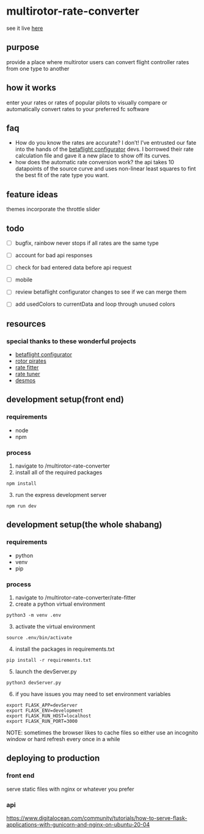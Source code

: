 # multirotor-rate-converter

see it live [here](https://rates.metamarc.com/)

## purpose
provide a place where multirotor users can convert flight controller rates from one type to another

## how it works
enter your rates or rates of popular pilots to visually compare or automatically convert rates to your preferred fc software

## faq
* How do you know the rates are accurate? I don’t! I’ve entrusted our fate into the hands of the [betaflight configurator](https://github.com/betaflight/betaflight-configurator) devs. I borrowed their rate calculation file and gave it a new place to show off its curves. 
* how does the automatic rate conversion work? the api takes 10 datapoints of the source curve and uses non-linear least squares to fint the best fit of the rate type you want.

## feature ideas
themes
incorporate the throttle slider

## todo
- [ ] bugfix, rainbow never stops if all rates are the same type
- [ ] account for bad api responses
- [ ] check for bad entered data before api request
- [ ] mobile
- [ ] review betaflight configurator changes to see if we can merge them
- [ ] add usedColors to currentData and loop through unused colors


## resources

### special thanks to these wonderful projects
* [betaflight configurator](https://github.com/betaflight/betaflight-configurator)
* [rotor pirates](https://github.com/apocolipse/RotorPirates)
* [rate fitter](https://github.com/yhgillet/rateconv/tree/8e9cc846f63971820bb77f1069e79271c08e2ff2)
* [rate tuner](https://github.com/Dadibom/Rate-Tuner/tree/de57d61d8307b29d8ac6a9a926aa719ddf3d605b)
* [desmos](https://www.desmos.com/calculator/r5pkxlxhtb?fbclid=IwAR0DfRnnfMaYSUXF5g7moEjfHlwCOi84iq9WMOUaOhVQwauY-ggFDh-KpSY)


## development setup(front end)

### requirements
* node
* npm

### process

1. navigate to /multirotor-rate-converter
2. install all of the required packages
```
npm install
```
3. run the express development server
```
npm run dev
```

## development setup(the whole shabang)

### requirements
* python
* venv
* pip

### process

1. navigate to /multirotor-rate-converter/rate-fitter  
2. create a python virtual environment
```
python3 -m venv .env
```
3. activate the virtual environment
```
source .env/bin/activate
```
4. install the packages in requirements.txt
```
pip install -r requirements.txt
```
5. launch the devServer.py
```
python3 devServer.py
```
6. if you have issues you may need to set environment variables  
```
export FLASK_APP=devServer
export FLASK_ENV=development
export FLASK_RUN_HOST=localhost
export FLASK_RUN_PORT=3000
```
NOTE: sometimes the browser likes to cache files so either use an incognito window or hard refresh every once in a while


## deploying to production
### front end
serve static files with nginx or whatever you prefer
### api
https://www.digitalocean.com/community/tutorials/how-to-serve-flask-applications-with-gunicorn-and-nginx-on-ubuntu-20-04